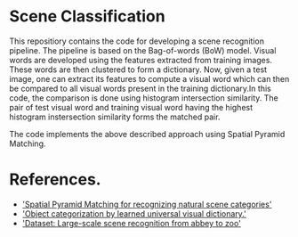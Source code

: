 # Scene Classification

This repositiory contains the code for developing a scene recognition pipeline. The pipeline is based on the Bag-of-words (BoW) model. Visual words are developed using the features extracted from training images. These words are then clustered to form a dictionary. Now, given a test image, one can extract its features to compute a visual word which can then be compared to all visual words present in the training dictionary.In this code, the comparison is done using histogram intersection similarity. The pair of test visual word and training visual word having the highest histogram instersection similarity forms the matched pair.





The code implements the above described approach using Spatial Pyramid Matching. 
# References.
* ['Spatial Pyramid Matching for recognizing natural scene categories'](https://ieeexplore.ieee.org/document/1641019)
* ['Object categorization by learned universal visual dictionary.'](https://ieeexplore.ieee.org/document/1544935)
* ['Dataset: Large-scale scene recognition from abbey to zoo'](https://ieeexplore.ieee.org/document/5539970)

